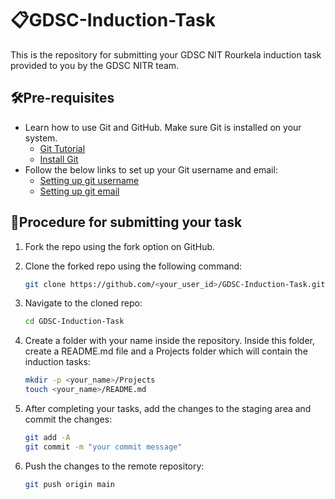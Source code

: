 # 📋GDSC-Induction-Task 

This is the repository for submitting your GDSC NIT Rourkela induction task provided to you by the GDSC NITR team.

## 🛠️Pre-requisites

- Learn how to use Git and GitHub. Make sure Git is installed on your system.
  - [Git Tutorial](https://www.freecodecamp.org/news/git-and-github-for-beginners/)
  - [Install Git](https://git-scm.com/downloads)
- Follow the below links to set up your Git username and email:
  - [Setting up git username](https://docs.github.com/en/get-started/getting-started-with-git/setting-your-username-in-git)
  - [Setting up git email](https://docs.github.com/en/account-and-profile/setting-up-and-managing-your-personal-account-on-github/managing-email-preferences/setting-your-commit-email-address#setting-your-commit-email-address-in-git)

## 📝Procedure for submitting your task

1. Fork the repo using the fork option on GitHub.
2. Clone the forked repo using the following command:

   ```bash
   git clone https://github.com/<your_user_id>/GDSC-Induction-Task.git
   ```

3. Navigate to the cloned repo:

    ```bash
    cd GDSC-Induction-Task
    ```

4. Create a folder with your name inside the repository. Inside this folder, create a README.md file and a Projects folder which will contain the induction tasks:

    ```bash
    mkdir -p <your_name>/Projects
    touch <your_name>/README.md
    ```

5. After completing your tasks, add the changes to the staging area and commit the changes:

    ```bash
    git add -A
    git commit -m "your commit message"
    ```
6. Push the changes to the remote repository:

    ```bash
    git push origin main
    ```